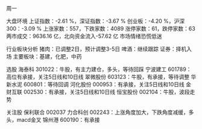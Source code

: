 周一

大盘环境
上证指数：-2.61 %，深证指数：-3.67 %
创业板：-4.20 %，沪深300：-3.09 %
上涨家数：557，下跌家数：4089
涨停家数：61，跌停家数：63 
两市成交：9636.16 亿，北向资金流入-57.62 亿
市场情绪恐慌低迷

行业板块分析
猪肉：已调整2日，预计调整3-5日
啤酒：继续跟踪
证券：择机入场
主要板块：基建，化肥，中药

选股
海泰科 301022：牛股，有主力建仓，多头，等待回踩
宁波建工 601789：高位有承接，关注5日线和10日线
翠微股份 603123：牛股，有承接，等待调整
华新水泥 600801：等待回调
河化股份 000953：有承接，关注5日线和10日线
金财互联 002530：有承接，关注5日线和10日线
恒宝股份 002104：牛股，波段走势

关注股
保利联合 002037
力合科创 002243：上涨角度加大，下跌角度减缓，多头，macd金叉
锦州港 600190：有承接
